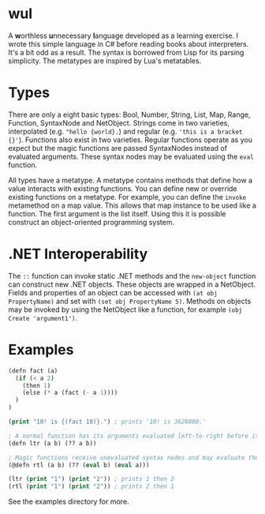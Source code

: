wul
========
A **w**orthless **u**nnecessary **l**anguage developed as a learning exercise. I wrote this simple language in C# before reading books about interpreters. It's a bit odd as a result. The syntax is borrowed from Lisp for its parsing simplicity. The metatypes are inspired by Lua's metatables. 

Types
======
There are only a eight basic types: Bool, Number, String, List, Map, Range, Function, SyntaxNode and NetObject. Strings come in two varieties, interpolated (e.g. `"hello {world}.`) and regular (e.g. `'this is a bracket {}'`). Functions also exist in two varieties. Regular functions operate as you expect but the magic functions are passed SyntaxNodes instead of evaluated arguments. These syntax nodes may be evaluated using the `eval` function. 

All types have a metatype. A metatype contains methods that define how a value interacts with existing functions. You can define new or override existing functions on a metatype. For example, you can define the `invoke` metamethod on a map value. This allows that map instance to be used like a function. The first argument is the list itself. Using this it is possible construct an object-oriented programming system.

.NET Interoperability
=====================
The `::` function can invoke static .NET methods and the `new-object` function can construct new .NET objects. These objects are wrapped in a NetObject. Fields and properties of an object can be accessed with `(at obj PropertyName)` and set with `(set obj PropertyName 5)`. Methods on objects may be invoked by using the NetObject like a function, for example `(obj Create 'argument1')`.

Examples
=======
```lisp
(defn fact (a) 
  (if (< a 2) 
    (then 1)
    (else (* a (fact (- a 1))))
  )
)

(print "10! is {(fact 10)}.") ; prints '10! is 3628800.'
```

```lisp
; A normal function has its arguments evaluated left-to-right before it is executed
(defn ltr (a b) (?? a b))

; Magic functions receive unevaluated syntax nodes and may evaluate them in any order
(@defn rtl (a b) (?? (eval b) (eval a)))

(ltr (print "1") (print "2")) ; prints 1 then 2
(rtl (print "1") (print "2")) ; prints 2 then 1
```

See the examples directory for more.